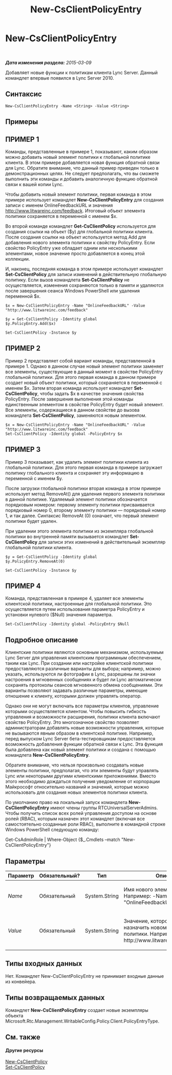 ﻿---
title: New-CsClientPolicyEntry
TOCTitle: New-CsClientPolicyEntry
ms:assetid: e975d048-4911-4ae6-9446-2a6363726a4a
ms:mtpsurl: https://technet.microsoft.com/ru-ru/library/Gg399046(v=OCS.15)
ms:contentKeyID: 49311538
ms.date: 05/19/2016
mtps_version: v=OCS.15
ms.translationtype: HT
---

# New-CsClientPolicyEntry

 

_**Дата изменения раздела:** 2015-03-09_

Добавляет новые функции к политикам клиента Lync Server. Данный командлет впервые появился в Lync Server 2010.

## Синтаксис

    New-CsClientPolicyEntry -Name <String> -Value <String>

## Примеры

## ПРИМЕР 1

Команды, представленные в примере 1, показывают, каким образом можно добавить новый элемент политики к глобальной политике клиента. В этом примере добавляется новая функция обратной связи для Lync. Обратите внимание, что данный пример приведен только в демонстрационных целях. Не следует предполагать, что вы сможете выполнить эти команды и добавить аналогичную функцию обратной связи к вашей копии Lync.

Чтобы добавить новый элемент политики, первая команда в этом примере использует командлет **New-CsClientPolicyEntry** для создания записи с именем OnlineFeedbackURL и значения http://www.litwareinc.com/feedback. Итоговый объект элемента политики сохраняется в переменной с именем $x.

Во второй команде командлет **Get-CsClientPolicy** используется для создания ссылки на объект ($y) для глобальной политики клиента. После создания ссылки на объект используется метод Add для добавления нового элемента политики к свойству PolicyEntry. Если свойство PolicyEntry уже обладает одним или несколькими элементами, новое значение просто добавляется в конец этой коллекции.

И, наконец, последняя команда в этом примере использует командлет **Set-CsClientPolicy** для записи изменений в действительную глобальную политику. Если вызов командлета **Set-CsClientPolicy** не осуществляется, изменения сохраняются только в памяти и удаляются после завершения сеанса Windows PowerShell или удаления переменной $x.

    $x = New-CsClientPolicyEntry -Name "OnlineFeedbackURL" -Value "http://www.litwareinc.com/feedback"
    
    $y = Get-CsClientPolicy -Identity global
    $y.PolicyEntry.Add($x)
    
    Set-CsClientPolicy -Instance $y

## ПРИМЕР 2

Пример 2 представляет собой вариант команды, представленной в примере 1. Однако в данном случае новый элемент политики заменяет все элементы, существующие в данный момент в свойстве PolicyEntry глобальной политики. Для этого первая команда в данном примере создает новый объект политики, который сохраняется в переменной с именем $x. Затем вторая команда использует командлет **Set-CsClientPolicy**, чтобы задать $x в качестве значения свойства PolicyEntry. После завершения выполнения этой команды единственным элементом в свойстве PolicyEntry будет новый элемент. Все элементы, содержащиеся в данном свойстве до вызова командлета **Set-CsClientPolicy**, заменяются новым элементом.

    $x = New-CsClientPolicyEntry -Name "OnlineFeedbackURL" -Value "http://www.litwareinc.com/feedback"
    Set-CsClientPolicy -Identity global -PolicyEntry $x

## ПРИМЕР 3

Пример 3 показывает, как удалить элемент политики клиента из глобальной политики. Для этого первая команда в примере загружает политику глобального клиента и сохраняет эту информацию в переменной с именем $y.

После загрузки глобальной политики вторая команда в этом примере использует метод RemoveAt() для удаления первого элемента политики в данной политике. Удаляемый элемент политики обозначается порядковым номером: первому элементу политики присваивается порядковый номер 0, второму элементу политики — порядковый номер 1, и так далее. Синтаксис RemoveAt (0) означает, что первый элемент политики будет удален.

При удалении этого элемента политики из экземпляра глобальной политики во внутренней памяти вызывается командлет **Set-CsClientPolicy** для записи этих изменений в действительный экземпляр глобальной политики клиента.

    $y = Get-CsClientPolicy -Identity global
    $y.PolicyEntry.RemoveAt(0)
    
    Set-CsClientPolicy -Instance $y 

## ПРИМЕР 4

Команда, представленная в примере 4, удаляет все элементы клиентской политики, настроенные для глобальной политики. Это осуществляется путем использования параметра PolicyEntry и установки нулевого ($Null) значения параметра.

    Set-CsClientPolicy -Identity global -PolicyEntry $Null

## Подробное описание

Клиентские политики являются основным механизмом, используемым Lync Server для управления клиентским программным обеспечением, таким как Lync. При создании или настройке клиентской политики предоставляются различные варианты для выбора; например, можно указать, используются ли фотографии в Lync, разрешены ли значки настроения в мгновенных сообщениях и будет ли Lync автоматически сохранять протоколы сеансов мгновенного обмена сообщениями. Эти варианты позволяют задавать различные параметры, имеющие отношение к клиенту, которыми должен управлять оператор.

Однако они не могут включать все параметры клиентов, управление которыми осуществляется клиентом. Чтобы повысить гибкость управления и возможности расширения, политики клиента включают свойство PolicyEntry. Это многозначное свойство позволяет администраторам добавлять новые возможности управления, которые не вызываются явным образом в клиентской политике. Например, перед выпуском Lync Server бета-тестировщикам предоставляется возможность добавления функции обратной связи к Lync. Эта функция была добавлена как новый элемент политики и создана с помощью командлета **New-CsClientPolicyEntry**.

Обратите внимание, что нельзя произвольно создавать новые элементы политики, предполагая, что эти элементы будут управлять Lync или некоторыми другими клиентскими приложениями. Вместо этого необходимо дождаться получения уведомление от корпорации Майкрософт относительно названий и значений, которые можно использовать для создания новых элементов политики клиента.

По умолчанию право на локальный запуск командлета **New-CsClientPolicyEntry** имеют члены группы RTCUniversalServerAdmins. Чтобы получить список всех ролей управления доступом на основе ролей (RBAC), которым назначен этот командлет (включая все самостоятельно созданные роли RBAC), выполните в командной строке Windows PowerShell следующую команду:

Get-CsAdminRole | Where-Object {$\_.Cmdlets –match "New-CsClientPolicyEntry"}

## Параметры


<table>
<colgroup>
<col style="width: 25%" />
<col style="width: 25%" />
<col style="width: 25%" />
<col style="width: 25%" />
</colgroup>
<thead>
<tr class="header">
<th>Параметр</th>
<th>Обязательный?</th>
<th>Тип</th>
<th>Описание</th>
</tr>
</thead>
<tbody>
<tr class="odd">
<td><p><em>Name</em></p></td>
<td><p>Обязательный</p></td>
<td><p>System.String</p></td>
<td><p>Имя нового элемента политики. Например: -Name &quot;OnlineFeedbackURL&quot;.</p></td>
</tr>
<tr class="even">
<td><p><em>Value</em></p></td>
<td><p>Обязательный</p></td>
<td><p>System.String</p></td>
<td><p>Значение, которое необходимо назначить новому элементу политики. Например: -Value http://www.litwareinc.com/feedback.</p></td>
</tr>
</tbody>
</table>


## Типы входных данных

Нет. Командлет New-CsClientPolicyEntry не принимает входные данные из конвейера.

## Типы возвращаемых данных

Командлет **New-CsClientPolicyEntry** создает новые экземпляры объекта Microsoft.Rtc.Management.WritableConfig.Policy.Client.PolicyEntryType.

## См. также

#### Другие ресурсы

[New-CsClientPolicy](new-csclientpolicy.md)  
[Set-CsClientPolicy](set-csclientpolicy.md)

